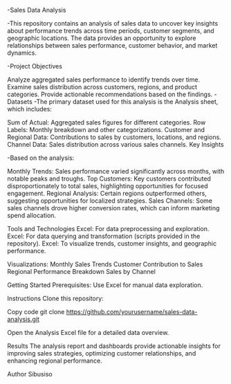 -Sales Data Analysis


-This repository contains an analysis of sales data to uncover key insights about performance trends across time periods, customer segments, and geographic locations. The data provides an opportunity to explore relationships between sales performance, customer behavior, and market dynamics.

-Project Objectives

Analyze aggregated sales performance to identify trends over time.
Examine sales distribution across customers, regions, and product categories.
Provide actionable recommendations based on the findings.
-Datasets
-The primary dataset used for this analysis is the Analysis sheet, which includes:

Sum of Actual: Aggregated sales figures for different categories.
Row Labels: Monthly breakdown and other categorizations.
Customer and Regional Data: Contributions to sales by customers, locations, and regions.
Channel Data: Sales distribution across various sales channels.
Key Insights

-Based on the analysis:

Monthly Trends: Sales performance varied significantly across months, with notable peaks and troughs.
Top Customers: Key customers contributed disproportionately to total sales, highlighting opportunities for focused engagement.
Regional Analysis: Certain regions outperformed others, suggesting opportunities for localized strategies.
Sales Channels: Some sales channels drove higher conversion rates, which can inform marketing spend allocation.



Tools and Technologies
Excel: For data preprocessing and exploration.
Excel: For data querying and transformation (scripts provided in the repository).
Excel: To visualize trends, customer insights, and geographic performance.


Visualizations:
Monthly Sales Trends
Customer Contribution to Sales
Regional Performance Breakdown
Sales by Channel


Getting Started
Prerequisites:
Use Excel for manual data exploration.

Instructions
Clone this repository:

Copy code
git clone https://github.com/yourusername/sales-data-analysis.git


Open the Analysis Excel file for a detailed data overview.

Results
The analysis report and dashboards provide actionable insights for improving sales strategies, optimizing customer relationships, and enhancing regional performance.

Author
Sibusiso
